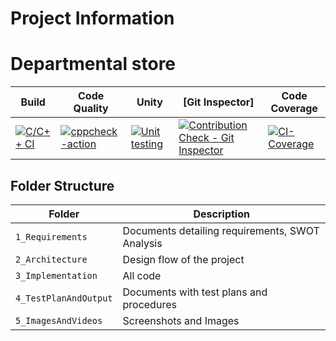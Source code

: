 # Project Information
# Departmental store

Build | Code Quality | Unity | [Git Inspector] |Code Coverage
------|----------|-------|--------------|-------------
[![C/C++ CI](https://github.com/GangadharTelagareddy/MiniProjectSTEPin/actions/workflows/c-build.yml/badge.svg)](https://github.com/GangadharTelagareddy/MiniProjectSTEPin/actions/workflows/c-build.yml) | [![cppcheck-action](https://github.com/GangadharTelagareddy/MiniProjectSTEPin/actions/workflows/cppcheck.yml/badge.svg)](https://github.com/GangadharTelagareddy/MiniProjectSTEPin/actions/workflows/cppcheck.yml) |  [![Unit testing](https://github.com/GangadharTelagareddy/MiniProjectSTEPin/actions/workflows/unit-test.yml/badge.svg)](https://github.com/GangadharTelagareddy/MiniProjectSTEPin/actions/workflows/unit-test.yml) |  [![Contribution Check - Git Inspector](https://github.com/GangadharTelagareddy/MiniProjectSTEPin/actions/workflows/gitinspector.yml/badge.svg)](https://github.com/GangadharTelagareddy/MiniProjectSTEPin/actions/workflows/gitinspector.yml)  |  [![CI-Coverage](https://github.com/GangadharTelagareddy/MiniProjectSTEPin/actions/workflows/code_coverage.yml/badge.svg)](https://github.com/GangadharTelagareddy/MiniProjectSTEPin/actions/workflows/code_coverage.yml)  |  [![Valgrind](https://github.com/GangadharTelagareddy/MiniProjectSTEPin/actions/workflows/Valgrind.yml/badge.svg)](https://github.com/GangadharTelagareddy/MiniProjectSTEPin/actions/workflows/Valgrind.yml)


## Folder Structure
Folder             | Description
-------------------| --------------------------------------------------
`1_Requirements`   | Documents detailing requirements, SWOT Analysis
`2_Architecture`         | Design flow of the project
`3_Implementation` | All code 
`4_TestPlanAndOutput`      | Documents with test plans and procedures
`5_ImagesAndVideos`| Screenshots and Images
